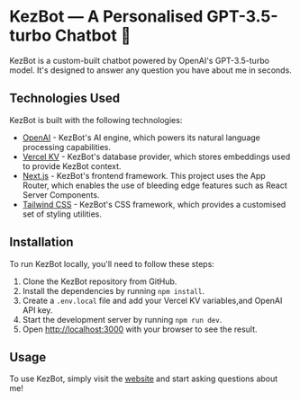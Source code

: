 # KezBot — A Personalised GPT-3.5-turbo Chatbot 🤖

KezBot is a custom-built chatbot powered by OpenAI's GPT-3.5-turbo model. It's designed to answer any question you have about me in seconds.

## Technologies Used

KezBot is built with the following technologies:

- [OpenAI](https://openai.com/) - KezBot's AI engine, which powers its natural language processing capabilities.
- [Vercel KV](https://vercel.com/storage/kv) - KezBot's database provider, which stores embeddings used to provide KezBot context.
- [Next.js](https://beta.nextjs.org/) - KezBot's frontend framework. This project uses the App Router, which enables the use of bleeding edge features such as React Server Components.
- [Tailwind CSS](https://tailwindcss.com/) - KezBot's CSS framework, which provides a customised set of styling utilities.

## Installation

To run KezBot locally, you'll need to follow these steps:

1. Clone the KezBot repository from GitHub.
2. Install the dependencies by running `npm install`.
3. Create a `.env.local` file and add your Vercel KV variables,and OpenAI API key.
4. Start the development server by running `npm run dev`.
5. Open [http://localhost:3000](http://localhost:3000) with your browser to see the result.

## Usage

To use KezBot, simply visit the [website](https://kez-bot.vercel.app/) and start asking questions about me!
